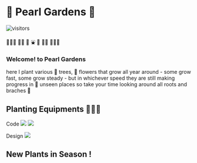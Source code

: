 # 🌳 Pearl Gardens 🌳

![visitors](https://visitor-badge.glitch.me/badge?page_id=page.id&left_color=green&right_color=pink)

 🌴🌳🌲 🌱🌱  🛶 ⛲️ 🎠  🌱🌱 🌲🌳🌴


###  Welcome! to Pearl Gardens 
here I plant various 🌲 trees, 🌻 flowers that grow all year around - some grow fast, some grow steady -
but in whichever speed they are still making progress in 👀 unseen places
so take your time looking around all roots and braches 🍃

## Planting Equipments 👩🏻‍🌾

Code
<img src="https://img.shields.io/badge/Python-HoneyDew?style=flat-square&logo=Python&logoColor=white"/></a> <img src="https://img.shields.io/badge/R-9cf?style=flat-square&logo=R&logoColor=white"/></a>

Design
<img src="https://img.shields.io/badge/Python-9cf?style=flat-square&logo=Python&logoColor=white"/></a> 



## New Plants in Season ! 

## 


<!--
**mokcho/mokcho** is a ✨ _special_ ✨ repository because its `README.md` (this file) appears on your GitHub profile.



- 🔭 I’m currently working on ...
- 🌱 I’m currently learning ...
- 👯 I’m looking to collaborate on ...
- 🤔 I’m looking for help with ...
- 💬 Ask me about ...
- 📫 How to reach me: ...
- 😄 Pronouns: ...
- ⚡ Fun fact: ...
-->
